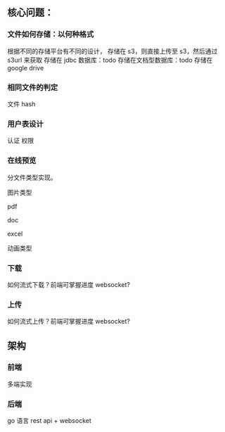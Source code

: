 ## 核心问题：

### 文件如何存储：以何种格式

根据不同的存储平台有不同的设计，
存储在 s3，则直接上传至 s3，然后通过 s3url 来获取
存储在 jdbc 数据库：todo
存储在文档型数据库：todo
存储在 google drive

### 相同文件的判定

文件 hash

### 用户表设计

认证
权限

### 在线预览

分文件类型实现。

图片类型

pdf

doc

excel

动画类型

### 下载

如何流式下载？前端可掌握进度
websocket?

### 上传

如何流式上传？前端可掌握进度
websocket?

## 架构

### 前端

多端实现

### 后端

go 语言
rest api + websocket
